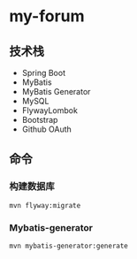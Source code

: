 # my-forum

## 技术栈
- Spring Boot
- MyBatis
- MyBatis Generator
- MySQL
- FlywayLombok
- Bootstrap
- Github OAuth
## 命令
### 构建数据库
`mvn flyway:migrate`
### Mybatis-generator
`mvn mybatis-generator:generate`

